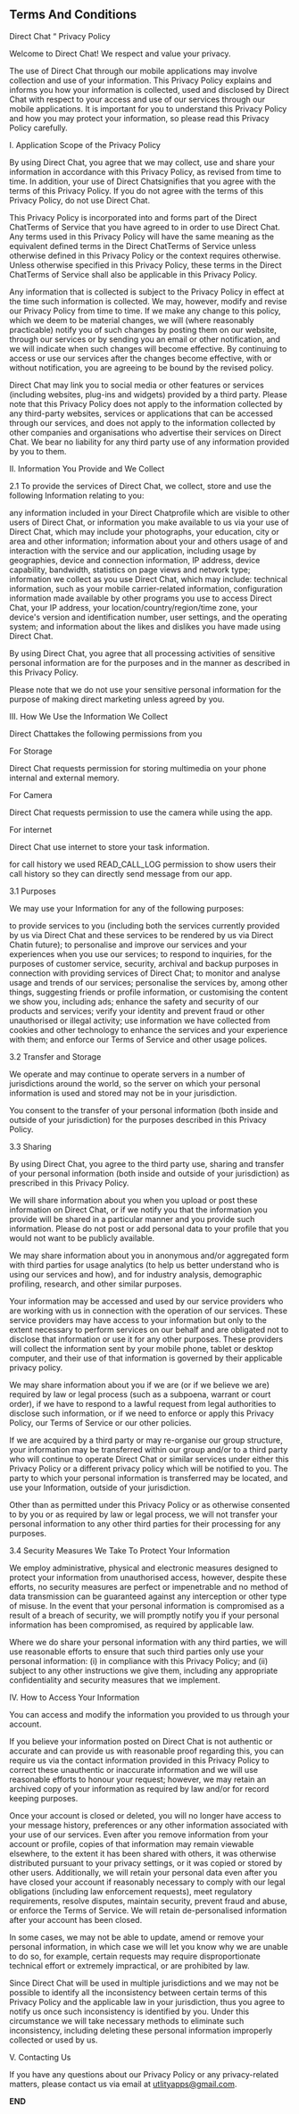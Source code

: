 ## Terms And Conditions

Direct Chat “ Privacy Policy



Welcome to Direct Chat!  We respect and value your privacy.  

The use of Direct Chat through our mobile applications may involve collection and use of your information.  This Privacy Policy explains and informs you how your information is collected, used and disclosed by Direct Chat with respect to your access and use of our services through our mobile applications.  It is important for you to understand this Privacy Policy and how you may protect your information, so please read this Privacy Policy carefully.



I.   Application Scope of the Privacy Policy

By using Direct Chat, you agree that we may collect, use and share your information in accordance with this Privacy Policy, as revised from time to time.  In addition, your use of Direct Chatsignifies that you agree with the terms of this Privacy Policy. If you do not agree with the terms of this Privacy Policy, do not use Direct Chat.



This Privacy Policy is incorporated into and forms part of the Direct ChatTerms of Service that you have agreed to in order to use Direct Chat.  Any terms used in this Privacy Policy will have the same meaning as the equivalent defined terms in the Direct ChatTerms of Service unless otherwise defined in this Privacy Policy or the context requires otherwise.  Unless otherwise specified in this Privacy Policy, these terms in the Direct ChatTerms of Service shall also be applicable in this Privacy Policy.

Any information that is collected is subject to the Privacy Policy in effect at the time such information is collected.  We may, however, modify and revise our Privacy Policy from time to time. If we make any change to this policy, which we deem to be material changes, we will (where reasonably practicable) notify you of such changes by posting them on our website, through our services or by sending you an email or other notification, and we will indicate when such changes will become effective. By continuing to access or use our services after the changes become effective, with or without notification, you are agreeing to be bound by the revised policy.

Direct Chat may link you to social media or other features or services (including websites, plug-ins and widgets) provided by a third party.  Please note that this Privacy Policy does not apply to the information collected by any third-party websites, services or applications that can be accessed through our services, and does not apply to the information collected by other companies and organisations who advertise their services on Direct Chat.  We bear no liability for any third party use of any information provided by you to them.



II. Information You Provide and We Collect

2.1 To provide the services of Direct Chat, we collect, store and use the following Information relating to you:

any information included in your Direct Chatprofile which are visible to other users of Direct Chat, or information you make available to us via your use of Direct Chat, which may include your photographs, your education, city or area and other information; 
information about your and others usage of and interaction with the service and our application, including usage by geographies, device and connection information, IP address, device capability, bandwidth, statistics on page views and network type; 
information we collect as you use Direct Chat, which may include: 
technical information, such as your mobile carrier-related information, configuration information made available by other programs you use to access Direct Chat, your IP address, your location/country/region/time zone, your device's version and identification number, user settings, and the operating system; and 
information about the likes and dislikes you have made using Direct Chat. 


By using Direct Chat, you agree that all processing activities of sensitive personal information are for the purposes and in the manner as described in this Privacy Policy.

Please note that we do not use your sensitive personal information for the purpose of making direct marketing unless agreed by you.


III. How We Use the Information We Collect

 Direct Chattakes the following permissions from you



 For Storage

Direct Chat requests permission for storing multimedia on your phone internal and external memory.



For Camera

Direct Chat requests permission to use the camera while using the app.



For internet

Direct Chat use internet to store your task information.

for call history
we used READ_CALL_LOG permission to show users their call history so they can directly send message from our app.


3.1 Purposes

We may use your Information for any of the following purposes:

to provide services to you (including both the services currently provided by us via Direct Chat and these services to be rendered by us via Direct Chatin future);
to personalise and improve our services and your experiences when you use our services;
to respond to inquiries, for the purposes of customer service, security, archival and backup purposes in connection with providing services of Direct Chat;
to monitor and analyse usage and trends of our services; 
personalise the services by, among other things, suggesting friends or profile information, or customising the content we show you, including ads;
enhance the safety and security of our products and services;
verify your identity and prevent fraud or other unauthorised or illegal activity;
use information we have collected from cookies and other technology to enhance the services and your experience with them; and
enforce our Terms of Service and other usage polices.





3.2 Transfer and Storage

We operate and may continue to operate servers in a number of jurisdictions around the world, so the server on which your personal information is used and stored may not be in your jurisdiction.

You consent to the transfer of your personal information (both inside and outside of your jurisdiction) for the purposes described in this Privacy Policy.



3.3 Sharing 

By using Direct Chat, you agree to the third party use, sharing and transfer of your personal information (both inside and outside of your jurisdiction) as prescribed in this Privacy Policy.  

We will share information about you when you upload or post these information on Direct Chat, or if we notify you that the information you provide will be shared in a particular manner and you provide such information. Please do not post or add personal data to your profile that you would not want to be publicly available.

We may share information about you in anonymous and/or aggregated form with third parties for usage analytics (to help us better understand who is using our services and how), and for industry analysis, demographic profiling, research, and other similar purposes.

Your information may be accessed and used by our service providers who are working with us in connection with the operation of our services.  These service providers may have access to your information but only to the extent necessary to perform services on our behalf and are obligated not to disclose that information or use it for any other purposes. These providers will collect the information sent by your mobile phone, tablet or desktop computer, and their use of that information is governed by their applicable privacy policy.

We may share information about you if we are (or if we believe we are) required by law or legal process (such as a subpoena, warrant or court order), if we have to respond to a lawful request from legal authorities to disclose such information, or if we need to enforce or apply this Privacy Policy, our Terms of Service or our other policies.

If we are acquired by a third party or may re-organise our group structure, your information may be transferred within our group and/or to a third party who will continue to operate Direct Chat or similar services under either this Privacy Policy or a different privacy policy which will be notified to you. The party to which your personal information is transferred may be located, and use your Information, outside of your jurisdiction.

Other than as permitted under this Privacy Policy or as otherwise consented to by you or as required by law or legal process, we will not transfer your personal information to any other third parties for their processing for any purposes.



3.4  Security Measures We Take To Protect Your Information

We employ administrative, physical and electronic measures designed to protect your information from unauthorised access, however, despite these efforts, no security measures are perfect or impenetrable and no method of data transmission can be guaranteed against any interception or other type of misuse. In the event that your personal information is compromised as a result of a breach of security, we will promptly notify you if your personal information has been compromised, as required by applicable law.

Where we do share your personal information with any third parties, we will use reasonable efforts to ensure that such third parties only use your personal information: (i) in compliance with this Privacy Policy; and (ii) subject to any other instructions we give them, including any appropriate confidentiality and security measures that we implement.



IV. How to Access Your Information

You can access and modify the information you provided to us through your account.  

If you believe your information posted on Direct Chat is not authentic or accurate and can provide us with reasonable proof regarding this, you can require us via the contact information provided in this Privacy Policy to correct these unauthentic or inaccurate information and we will use reasonable efforts to honour your request; however, we may retain an archived copy of your information as required by law and/or for record keeping purposes.  

Once your account is closed or deleted, you will no longer have access to your message history, preferences or any other information associated with your use of our services.  Even after you remove information from your account or profile, copies of that information may remain viewable elsewhere, to the extent it has been shared with others, it was otherwise distributed pursuant to your privacy settings, or it was copied or stored by other users. Additionally, we will retain your personal data even after you have closed your account if reasonably necessary to comply with our legal obligations (including law enforcement requests), meet regulatory requirements, resolve disputes, maintain security, prevent fraud and abuse, or enforce the Terms of Service. We will retain de-personalised information after your account has been closed.

In some cases, we may not be able to update, amend or remove your personal information, in which case we will let you know why we are unable to do so, for example, certain requests may require disproportionate technical effort or extremely impractical, or are prohibited by law.

Since Direct Chat will be used in multiple jurisdictions and we may not be possible to identify all the inconsistency between certain terms of this Privacy Policy and the applicable law in your jurisdiction, thus you agree to notify us once such inconsistency is identified by you. Under this circumstance we will take necessary methods to eliminate such inconsistency, including deleting these personal information improperly collected or used by us. 



V. Contacting Us

If you have any questions about our Privacy Policy or any privacy-related matters, please contact us via email at utlityapps@gmail.com.



**END**



